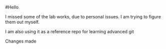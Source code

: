 #Hello

I missed some of the lab works, due to personal issues.
I am trying to figure them out myself.

I am also using it as a reference repo for learning advanced git

Changes made